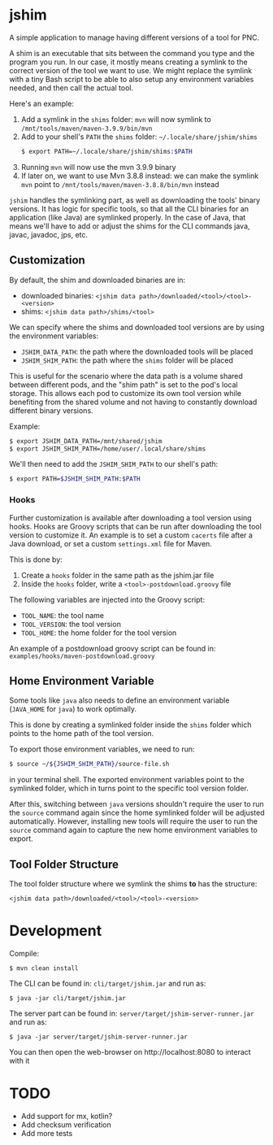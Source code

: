 # jshim
A simple application to manage having different versions of a tool for PNC.

A shim is an executable that sits between the command you type and the program you run. In our case, it mostly means
creating a symlink to the correct version of the tool we want to use. We might replace the symlink with a tiny Bash script to be able to also setup any environment variables needed, and then call the actual tool.

Here's an example:
1. Add a symlink in the `shims` folder: `mvn` will now symlink to `/mnt/tools/maven/maven-3.9.9/bin/mvn`
2. Add to your shell's `PATH` the `shims` folder: `~/.locale/share/jshim/shims`
   ```bash
   $ export PATH=~/.locale/share/jshim/shims:$PATH
   ```
3. Running `mvn` will now use the mvn 3.9.9 binary
4. If later on, we want to use Mvn 3.8.8 instead: we can make the symlink `mvn` point to `/mnt/tools/maven/maven-3.8.8/bin/mvn` instead

`jshim` handles the symlinking part, as well as downloading the tools' binary versions. It has logic for specific tools, so that all the CLI binaries for an application (like Java) are symlinked properly.
In the case of Java, that means we'll have to add or adjust the shims for the CLI commands java, javac, javadoc, jps, etc.

## Customization
By default, the shim and downloaded binaries are in:
- downloaded binaries: `<jshim data path>/downloaded/<tool>/<tool>-<version>`
- shims: `<jshim data path>/shims/<tool>`

We can specify where the shims and downloaded tool versions are by using the environment variables:
- `JSHIM_DATA_PATH`: the path where the downloaded tools will be placed
- `JSHIM_SHIM_PATH`: the path where the `shims` folder will be placed

This is useful for the scenario where the data path is a volume shared between different pods, and the "shim path" is
set to the pod's local storage. This allows each pod to customize its own tool version while benefiting from
the shared volume and not having to constantly download different binary versions.

Example:
```bash
$ export JSHIM_DATA_PATH=/mnt/shared/jshim
$ export JSHIM_SHIM_PATH=/home/user/.local/share/shims
```
We'll then need to add the `JSHIM_SHIM_PATH` to our shell's path:
```bash
$ export PATH=$JSHIM_SHIM_PATH:$PATH
```

### Hooks

Further customization is available after downloading a tool version using hooks. Hooks are Groovy scripts that can be
run after downloading the tool version to customize it. An example is to set a custom `cacerts` file after a Java
download, or set a custom `settings.xml` file for Maven.

This is done by:
1. Create a `hooks` folder in the same path as the jshim.jar file
2. Inside the `hooks` folder, write a `<tool>-postdownload.groovy` file

The following variables are injected into the Groovy script:
- `TOOL_NAME`: the tool name
- `TOOL_VERSION`: the tool version
- `TOOL_HOME`: the home folder for the tool version

An example of a postdownload groovy script can be found in: `examples/hooks/maven-postdownload.groovy`

## Home Environment Variable
Some tools like `java` also needs to define an environment variable (`JAVA_HOME` for `java`) to work optimally.

This is done by creating a symlinked folder inside the `shims` folder which points to the home path of the tool version.

To export those environment variables, we need to run:
```bash
$ source ~/${JSHIM_SHIM_PATH}/source-file.sh
```
in your terminal shell. The exported environment variables point to the symlinked folder, which in turns point to the specific tool version
folder.

After this, switching between `java` versions shouldn't require the user to run the `source`
command again since the home symlinked folder will be adjusted automatically. However, installing new tools will require
the user to run the `source` command again to capture the new home environment variables
to export.

## Tool Folder Structure
The tool folder structure where we symlink the shims **to** has the structure:
```
<jshim data path>/downloaded/<tool>/<tool>-<version>
```

# Development
Compile:
```
$ mvn clean install
```

The CLI can be found in: `cli/target/jshim.jar` and run as:
```
$ java -jar cli/target/jshim.jar
```

The server part can be found in: `server/target/jshim-server-runner.jar` and run as:
```
$ java -jar server/target/jshim-server-runner.jar
```
You can then open the web-browser on http://localhost:8080 to interact with it

# TODO
- Add support for mx, kotlin?
- Add checksum verification
- Add more tests

